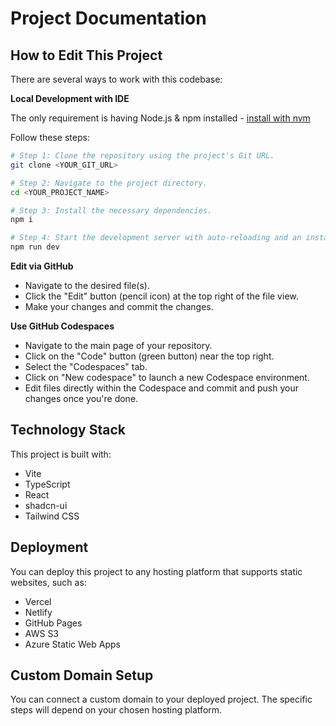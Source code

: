 # Project Documentation

## How to Edit This Project

There are several ways to work with this codebase:

**Local Development with IDE**

The only requirement is having Node.js & npm installed - [install with nvm](https://github.com/nvm-sh/nvm#installing-and-updating)

Follow these steps:

```sh
# Step 1: Clone the repository using the project's Git URL.
git clone <YOUR_GIT_URL>

# Step 2: Navigate to the project directory.
cd <YOUR_PROJECT_NAME>

# Step 3: Install the necessary dependencies.
npm i

# Step 4: Start the development server with auto-reloading and an instant preview.
npm run dev
```

**Edit via GitHub**

- Navigate to the desired file(s).
- Click the "Edit" button (pencil icon) at the top right of the file view.
- Make your changes and commit the changes.

**Use GitHub Codespaces**

- Navigate to the main page of your repository.
- Click on the "Code" button (green button) near the top right.
- Select the "Codespaces" tab.
- Click on "New codespace" to launch a new Codespace environment.
- Edit files directly within the Codespace and commit and push your changes once you're done.

## Technology Stack

This project is built with:

- Vite
- TypeScript
- React
- shadcn-ui
- Tailwind CSS

## Deployment

You can deploy this project to any hosting platform that supports static websites, such as:
- Vercel
- Netlify
- GitHub Pages
- AWS S3
- Azure Static Web Apps

## Custom Domain Setup

You can connect a custom domain to your deployed project. The specific steps will depend on your chosen hosting platform.
